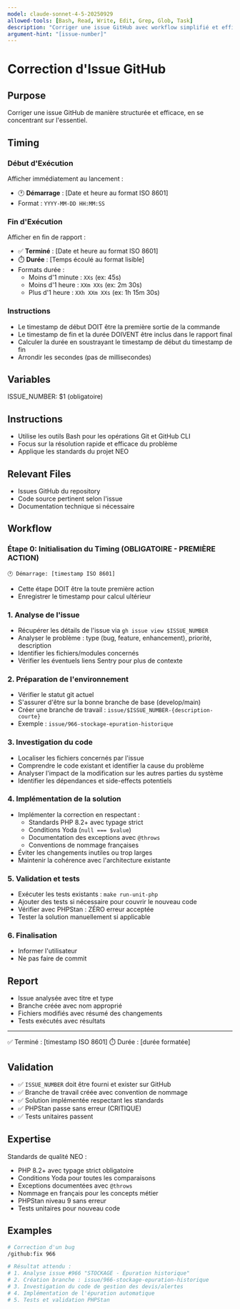 ```yaml
---
model: claude-sonnet-4-5-20250929
allowed-tools: [Bash, Read, Write, Edit, Grep, Glob, Task]
description: "Corriger une issue GitHub avec workflow simplifié et efficace"
argument-hint: "[issue-number]"
---
```


# Correction d'Issue GitHub

## Purpose
Corriger une issue GitHub de manière structurée et efficace, en se concentrant sur l'essentiel.

## Timing

### Début d'Exécution
Afficher immédiatement au lancement :
- 🕐 **Démarrage** : [Date et heure au format ISO 8601]
- Format : `YYYY-MM-DD HH:MM:SS`

### Fin d'Exécution
Afficher en fin de rapport :
- ✅ **Terminé** : [Date et heure au format ISO 8601]
- ⏱️ **Durée** : [Temps écoulé au format lisible]
- Formats durée :
  - Moins d'1 minute : `XXs` (ex: 45s)
  - Moins d'1 heure : `XXm XXs` (ex: 2m 30s)
  - Plus d'1 heure : `XXh XXm XXs` (ex: 1h 15m 30s)

### Instructions
- Le timestamp de début DOIT être la première sortie de la commande
- Le timestamp de fin et la durée DOIVENT être inclus dans le rapport final
- Calculer la durée en soustrayant le timestamp de début du timestamp de fin
- Arrondir les secondes (pas de millisecondes)

## Variables
ISSUE_NUMBER: $1 (obligatoire)

## Instructions
- Utilise les outils Bash pour les opérations Git et GitHub CLI
- Focus sur la résolution rapide et efficace du problème
- Applique les standards du projet NEO

## Relevant Files
- Issues GitHub du repository
- Code source pertinent selon l'issue
- Documentation technique si nécessaire

## Workflow

### Étape 0: Initialisation du Timing (OBLIGATOIRE - PREMIÈRE ACTION)
```
🕐 Démarrage: [timestamp ISO 8601]
```
- Cette étape DOIT être la toute première action
- Enregistrer le timestamp pour calcul ultérieur

### 1. Analyse de l'issue
- Récupérer les détails de l'issue via `gh issue view $ISSUE_NUMBER`
- Analyser le problème : type (bug, feature, enhancement), priorité, description
- Identifier les fichiers/modules concernés
- Vérifier les éventuels liens Sentry pour plus de contexte

### 2. Préparation de l'environnement
- Vérifier le statut git actuel
- S'assurer d'être sur la bonne branche de base (develop/main)
- Créer une branche de travail : `issue/$ISSUE_NUMBER-{description-courte}`
- Exemple : `issue/966-stockage-epuration-historique`

### 3. Investigation du code
- Localiser les fichiers concernés par l'issue
- Comprendre le code existant et identifier la cause du problème
- Analyser l'impact de la modification sur les autres parties du système
- Identifier les dépendances et side-effects potentiels

### 4. Implémentation de la solution
- Implémenter la correction en respectant :
  - Standards PHP 8.2+ avec typage strict
  - Conditions Yoda (`null === $value`)
  - Documentation des exceptions avec `@throws`
  - Conventions de nommage françaises
- Éviter les changements inutiles ou trop larges
- Maintenir la cohérence avec l'architecture existante

### 5. Validation et tests
- Exécuter les tests existants : `make run-unit-php`
- Ajouter des tests si nécessaire pour couvrir le nouveau code
- Vérifier avec PHPStan : ZÉRO erreur acceptée
- Tester la solution manuellement si applicable

### 6. Finalisation
- Informer l'utilisateur
- Ne pas faire de commit

## Report
- Issue analysée avec titre et type
- Branche créée avec nom approprié
- Fichiers modifiés avec résumé des changements
- Tests exécutés avec résultats

---
✅ Terminé : [timestamp ISO 8601]
⏱️ Durée : [durée formatée]

## Validation
- ✅ `ISSUE_NUMBER` doit être fourni et exister sur GitHub
- ✅ Branche de travail créée avec convention de nommage
- ✅ Solution implémentée respectant les standards
- ✅ PHPStan passe sans erreur (CRITIQUE)
- ✅ Tests unitaires passent

## Expertise
Standards de qualité NEO :
- PHP 8.2+ avec typage strict obligatoire
- Conditions Yoda pour toutes les comparaisons
- Exceptions documentées avec `@throws`
- Nommage en français pour les concepts métier
- PHPStan niveau 9 sans erreur
- Tests unitaires pour nouveau code

## Examples
```bash
# Correction d'un bug
/github:fix 966

# Résultat attendu :
# 1. Analyse issue #966 "STOCKAGE - Épuration historique"
# 2. Création branche : issue/966-stockage-epuration-historique
# 3. Investigation du code de gestion des devis/alertes
# 4. Implémentation de l'épuration automatique
# 5. Tests et validation PHPStan
```
